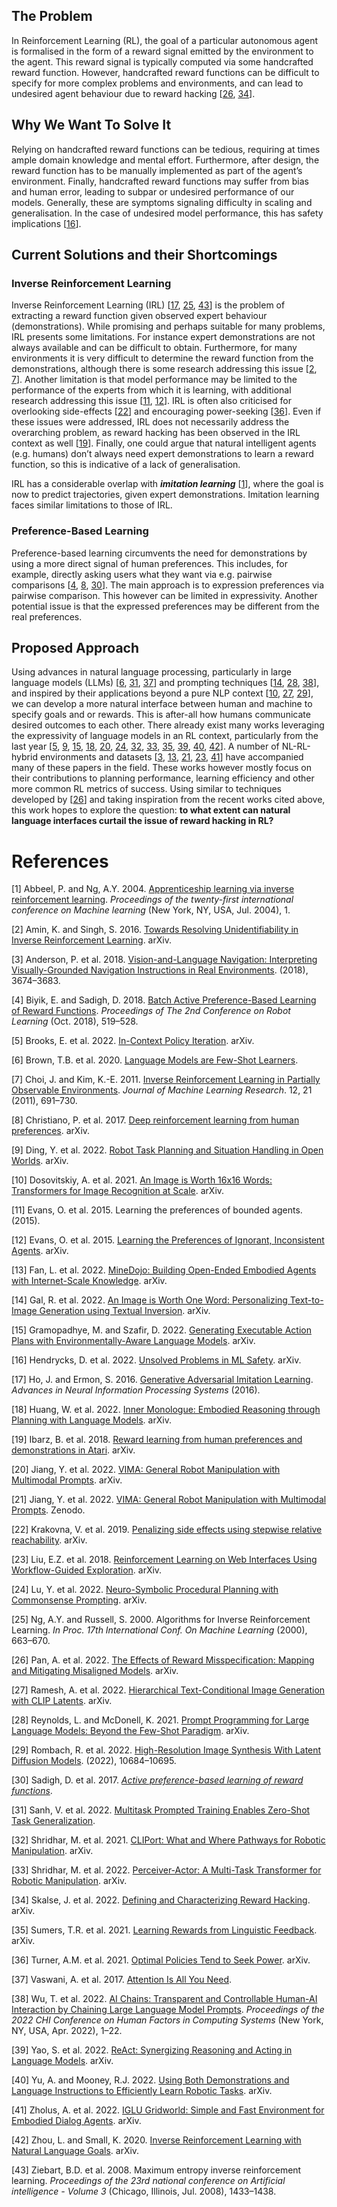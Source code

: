 



## The Problem

In Reinforcement Learning (RL), the goal of a particular autonomous
agent is formalised in the form of a reward signal emitted by the
environment to the agent. This reward signal is typically computed via
some handcrafted reward function. However, handcrafted reward functions
can be difficult to specify for more complex problems and environments,
and can lead to undesired agent behaviour due to reward hacking
\[[26](#ref-pan_effects_2022), [34](#ref-skalse_defining_2022)\].

## Why We Want To Solve It

Relying on handcrafted reward functions can be tedious, requiring at
times ample domain knowledge and mental effort. Furthermore, after
design, the reward function has to be manually implemented as part of
the agent’s environment. Finally, handcrafted reward functions may
suffer from bias and human error, leading to subpar or undesired
performance of our models. Generally, these are symptoms signaling
difficulty in scaling and generalisation. In the case of undesired model
performance, this has safety implications
\[[16](#ref-hendrycks_unsolved_2022)\].

## Current Solutions and their Shortcomings

### Inverse Reinforcement Learning

Inverse Reinforcement Learning (IRL) \[[17](#ref-ho_generative_2016),
[25](#ref-ng_algorithms_2000), [43](#ref-ziebart_maximum_2008)\] is the
problem of extracting a reward function given observed expert behaviour
(demonstrations). While promising and perhaps suitable for many
problems, IRL presents some limitations. For instance expert
demonstrations are not always available and can be difficult to obtain.
Furthermore, for many environments it is very difficult to determine the
reward function from the demonstrations, although there is some research
addressing this issue \[[2](#ref-amin_towards_2016),
[7](#ref-choi_inverse_2011)\]. Another limitation is that model
performance may be limited to the performance of the experts from which
it is learning, with additional research addressing this issue
\[[11](#ref-evans_learning_2015-1), [12](#ref-evans_learning_2015)\].
IRL is often also criticised for overlooking side-effects
\[[22](#ref-krakovna_penalizing_2019)\] and encouraging power-seeking
\[[36](#ref-turner_optimal_2021)\]. Even if these issues were addressed,
IRL does not necessarily address the overarching problem, as reward
hacking has been observed in the IRL context as well
\[[19](#ref-ibarz_reward_2018)\]. Finally, one could argue that natural
intelligent agents (e.g. humans) don’t always need expert demonstrations
to learn a reward function, so this is indicative of a lack of
generalisation.

<!-- - [Model Mis-specification and Inverse Reinforcement Learning | Academically Interesting (wordpress.com)](https://jsteinhardt.wordpress.com/2017/02/07/model-mis-specification-and-inverse-reinforcement-learning/) -->

IRL has a considerable overlap with ***imitation learning***
\[[1](#ref-abbeel_apprenticeship_2004)\], where the goal is now to
predict trajectories, given expert demonstrations. Imitation learning
faces similar limitations to those of IRL.

### Preference-Based Learning

Preference-based learning circumvents the need for demonstrations by
using a more direct signal of human preferences. This includes, for
example, directly asking users what they want via e.g. pairwise
comparisons \[[4](#ref-biyik_batch_2018),
[8](#ref-christiano_deep_2017), [30](#ref-sadigh_active_2017)\]. The
main approach is to expression preferences via pairwise comparison. This
however can be limited in expressivity. Another potential issue is that
the expressed preferences may be different from the real preferences.

## Proposed Approach

Using advances in natural language processing, particularly in large
language models (LLMs) \[[6](#ref-brown_language_2020),
[31](#ref-sanh_multitask_2022), [37](#ref-vaswani_attention_2017)\] and
prompting techniques \[[14](#ref-gal_image_2022),
[28](#ref-reynolds_prompt_2021), [38](#ref-wu_ai_2022)\], and inspired
by their applications beyond a pure NLP context
\[[10](#ref-dosovitskiy_image_2021),
[27](#ref-ramesh_hierarchical_2022),
[29](#ref-rombach_high-resolution_2022)\], we can develop a more natural
interface between human and machine to specify goals and or rewards.
This is after-all how humans communicate desired outcomes to each other.
There already exist many works leveraging the expressivity of language
models in an RL context, particularly from the last year
\[[5](#ref-brooks_-context_2022), [9](#ref-ding_robot_2022),
[15](#ref-gramopadhye_generating_2022), [18](#ref-huang_inner_2022),
[20](#ref-jiang_vima_2022), [24](#ref-lu_neuro-symbolic_2022),
[32](#ref-shridhar_cliport_2021),
[33](#ref-shridhar_perceiver-actor_2022),
[35](#ref-sumers_learning_2021), [39](#ref-yao_react_2022),
[40](#ref-yu_using_2022), [42](#ref-zhou_inverse_2020)\]. A number of
NL-RL-hybrid environments and datasets
\[[3](#ref-anderson_vision-and-language_2018),
[13](#ref-fan_minedojo_2022), [21](#ref-jiang_yunfan_vima_2022),
[23](#ref-liu_reinforcement_2018), [41](#ref-zholus_iglu_2022)\] have
accompanied many of these papers in the field. These works however
mostly focus on their contributions to planning performance, learning
efficiency and other more common RL metrics of success. Using similar to
techniques developed by \[[26](#ref-pan_effects_2022)\] and taking
inspiration from the recent works cited above, this work hopes to
explore the question: **to what extent can natural language interfaces
curtail the issue of reward hacking in RL?**

# References

<span class="csl-left-margin">\[1\] </span><span
class="csl-right-inline">Abbeel, P. and Ng, A.Y. 2004. [Apprenticeship
learning via inverse reinforcement
learning](https://doi.org/10.1145/1015330.1015430). *Proceedings of the
twenty-first international conference on Machine learning* (New York,
NY, USA, Jul. 2004), 1.</span>

<span class="csl-left-margin">\[2\] </span><span
class="csl-right-inline">Amin, K. and Singh, S. 2016. [Towards Resolving
Unidentifiability in Inverse Reinforcement
Learning](https://doi.org/10.48550/arXiv.1601.06569). arXiv.</span>

<span class="csl-left-margin">\[3\] </span><span
class="csl-right-inline">Anderson, P. et al. 2018. [Vision-and-Language
Navigation: Interpreting Visually-Grounded Navigation Instructions in
Real
Environments](https://openaccess.thecvf.com/content_cvpr_2018/html/Anderson_Vision-and-Language_Navigation_Interpreting_CVPR_2018_paper.html).
(2018), 3674–3683.</span>

<span class="csl-left-margin">\[4\] </span><span
class="csl-right-inline">Biyik, E. and Sadigh, D. 2018. [Batch Active
Preference-Based Learning of Reward
Functions](https://proceedings.mlr.press/v87/biyik18a.html).
*Proceedings of The 2nd Conference on Robot Learning* (Oct. 2018),
519–528.</span>

<span class="csl-left-margin">\[5\] </span><span
class="csl-right-inline">Brooks, E. et al. 2022. [In-Context Policy
Iteration](https://doi.org/10.48550/arXiv.2210.03821). arXiv.</span>

<span class="csl-left-margin">\[6\] </span><span
class="csl-right-inline">Brown, T.B. et al. 2020. [Language Models are
Few-Shot Learners](http://arxiv.org/abs/2005.14165).</span>

<span class="csl-left-margin">\[7\] </span><span
class="csl-right-inline">Choi, J. and Kim, K.-E. 2011. [Inverse
Reinforcement Learning in Partially Observable
Environments](http://jmlr.org/papers/v12/choi11a.html). *Journal of
Machine Learning Research*. 12, 21 (2011), 691–730.</span>

<span class="csl-left-margin">\[8\] </span><span
class="csl-right-inline">Christiano, P. et al. 2017. [Deep reinforcement
learning from human
preferences](https://doi.org/10.48550/arXiv.1706.03741). arXiv.</span>

<span class="csl-left-margin">\[9\] </span><span
class="csl-right-inline">Ding, Y. et al. 2022. [Robot Task Planning and
Situation Handling in Open
Worlds](https://doi.org/10.48550/arXiv.2210.01287). arXiv.</span>

<span class="csl-left-margin">\[10\] </span><span
class="csl-right-inline">Dosovitskiy, A. et al. 2021. [An Image is Worth
16x16 Words: Transformers for Image Recognition at
Scale](https://doi.org/10.48550/arXiv.2010.11929). arXiv.</span>

<span class="csl-left-margin">\[11\] </span><span
class="csl-right-inline">Evans, O. et al. 2015. Learning the preferences
of bounded agents. (2015).</span>

<span class="csl-left-margin">\[12\] </span><span
class="csl-right-inline">Evans, O. et al. 2015. [Learning the
Preferences of Ignorant, Inconsistent
Agents](https://doi.org/10.48550/arXiv.1512.05832). arXiv.</span>

<span class="csl-left-margin">\[13\] </span><span
class="csl-right-inline">Fan, L. et al. 2022. [MineDojo: Building
Open-Ended Embodied Agents with Internet-Scale
Knowledge](https://doi.org/10.48550/arXiv.2206.08853). arXiv.</span>

<span class="csl-left-margin">\[14\] </span><span
class="csl-right-inline">Gal, R. et al. 2022. [An Image is Worth One
Word: <span class="nocase">Personalizing Text-to-Image Generation</span>
using Textual Inversion](https://doi.org/10.48550/arXiv.2208.01618).
arXiv.</span>

<span class="csl-left-margin">\[15\] </span><span
class="csl-right-inline">Gramopadhye, M. and Szafir, D. 2022.
[Generating Executable Action Plans with Environmentally-Aware Language
Models](https://doi.org/10.48550/arXiv.2210.04964). arXiv.</span>

<span class="csl-left-margin">\[16\] </span><span
class="csl-right-inline">Hendrycks, D. et al. 2022. [Unsolved Problems
in ML Safety](https://doi.org/10.48550/arXiv.2109.13916). arXiv.</span>

<span class="csl-left-margin">\[17\] </span><span
class="csl-right-inline">Ho, J. and Ermon, S. 2016. [Generative
Adversarial Imitation
Learning](https://proceedings.neurips.cc/paper/2016/hash/cc7e2b878868cbae992d1fb743995d8f-Abstract.html).
*Advances in Neural Information Processing Systems* (2016).</span>

<span class="csl-left-margin">\[18\] </span><span
class="csl-right-inline">Huang, W. et al. 2022. [Inner Monologue:
Embodied Reasoning through Planning with Language
Models](https://doi.org/10.48550/arXiv.2207.05608). arXiv.</span>

<span class="csl-left-margin">\[19\] </span><span
class="csl-right-inline">Ibarz, B. et al. 2018. [Reward learning from
human preferences and demonstrations in
Atari](https://doi.org/10.48550/arXiv.1811.06521). arXiv.</span>

<span class="csl-left-margin">\[20\] </span><span
class="csl-right-inline">Jiang, Y. et al. 2022. [VIMA: General Robot
Manipulation with Multimodal
Prompts](https://doi.org/10.48550/arXiv.2210.03094). arXiv.</span>

<span class="csl-left-margin">\[21\] </span><span
class="csl-right-inline">Jiang, Y. et al. 2022. [VIMA: General Robot
Manipulation with Multimodal
Prompts](https://doi.org/10.5281/ZENODO.7127587). Zenodo.</span>

<span class="csl-left-margin">\[22\] </span><span
class="csl-right-inline">Krakovna, V. et al. 2019. [Penalizing side
effects using stepwise relative
reachability](https://doi.org/10.48550/arXiv.1806.01186). arXiv.</span>

<span class="csl-left-margin">\[23\] </span><span
class="csl-right-inline">Liu, E.Z. et al. 2018. [Reinforcement Learning
on Web Interfaces Using Workflow-Guided
Exploration](https://doi.org/10.48550/arXiv.1802.08802). arXiv.</span>

<span class="csl-left-margin">\[24\] </span><span
class="csl-right-inline">Lu, Y. et al. 2022. [Neuro-Symbolic Procedural
Planning with Commonsense
Prompting](https://doi.org/10.48550/arXiv.2206.02928). arXiv.</span>

<span class="csl-left-margin">\[25\] </span><span
class="csl-right-inline">Ng, A.Y. and Russell, S. 2000. Algorithms for
Inverse Reinforcement Learning. *In Proc. 17th International Conf. On
Machine Learning* (2000), 663–670.</span>

<span class="csl-left-margin">\[26\] </span><span
class="csl-right-inline">Pan, A. et al. 2022. [The Effects of Reward
Misspecification: Mapping and Mitigating Misaligned
Models](https://doi.org/10.48550/arXiv.2201.03544). arXiv.</span>

<span class="csl-left-margin">\[27\] </span><span
class="csl-right-inline">Ramesh, A. et al. 2022. [Hierarchical
Text-Conditional Image Generation with CLIP
Latents](https://doi.org/10.48550/arXiv.2204.06125). arXiv.</span>

<span class="csl-left-margin">\[28\] </span><span
class="csl-right-inline">Reynolds, L. and McDonell, K. 2021. [Prompt
Programming for Large Language Models: Beyond the Few-Shot
Paradigm](https://doi.org/10.48550/arXiv.2102.07350). arXiv.</span>

<span class="csl-left-margin">\[29\] </span><span
class="csl-right-inline">Rombach, R. et al. 2022. [High-Resolution Image
Synthesis With Latent Diffusion
Models](https://openaccess.thecvf.com/content/CVPR2022/html/Rombach_High-Resolution_Image_Synthesis_With_Latent_Diffusion_Models_CVPR_2022_paper.html).
(2022), 10684–10695.</span>

<span class="csl-left-margin">\[30\] </span><span
class="csl-right-inline">Sadigh, D. et al. 2017. *[Active
preference-based learning of reward
functions](https://doi.org/10.15607/rss.2017.xiii.053)*.</span>

<span class="csl-left-margin">\[31\] </span><span
class="csl-right-inline">Sanh, V. et al. 2022. [Multitask Prompted
Training Enables Zero-Shot Task
Generalization](http://arxiv.org/abs/2110.08207).</span>

<span class="csl-left-margin">\[32\] </span><span
class="csl-right-inline">Shridhar, M. et al. 2021. [CLIPort: What and
Where Pathways for Robotic
Manipulation](https://doi.org/10.48550/arXiv.2109.12098). arXiv.</span>

<span class="csl-left-margin">\[33\] </span><span
class="csl-right-inline">Shridhar, M. et al. 2022. [Perceiver-Actor: A
Multi-Task Transformer for Robotic
Manipulation](https://doi.org/10.48550/arXiv.2209.05451). arXiv.</span>

<span class="csl-left-margin">\[34\] </span><span
class="csl-right-inline">Skalse, J. et al. 2022. [Defining and
Characterizing Reward
Hacking](https://doi.org/10.48550/arXiv.2209.13085). arXiv.</span>

<span class="csl-left-margin">\[35\] </span><span
class="csl-right-inline">Sumers, T.R. et al. 2021. [Learning Rewards
from Linguistic Feedback](https://doi.org/10.48550/arXiv.2009.14715).
arXiv.</span>

<span class="csl-left-margin">\[36\] </span><span
class="csl-right-inline">Turner, A.M. et al. 2021. [Optimal Policies
Tend to Seek Power](https://doi.org/10.48550/arXiv.1912.01683).
arXiv.</span>

<span class="csl-left-margin">\[37\] </span><span
class="csl-right-inline">Vaswani, A. et al. 2017. [Attention Is All You
Need](http://arxiv.org/abs/1706.03762).</span>

<span class="csl-left-margin">\[38\] </span><span
class="csl-right-inline">Wu, T. et al. 2022. [AI Chains: Transparent and
Controllable Human-AI Interaction by Chaining Large Language Model
Prompts](https://doi.org/10.1145/3491102.3517582). *Proceedings of the
2022 CHI Conference on Human Factors in Computing Systems* (New York,
NY, USA, Apr. 2022), 1–22.</span>

<span class="csl-left-margin">\[39\] </span><span
class="csl-right-inline">Yao, S. et al. 2022. [ReAct: Synergizing
Reasoning and Acting in Language
Models](https://doi.org/10.48550/arXiv.2210.03629). arXiv.</span>

<span class="csl-left-margin">\[40\] </span><span
class="csl-right-inline">Yu, A. and Mooney, R.J. 2022. [Using Both
Demonstrations and Language Instructions to Efficiently Learn Robotic
Tasks](https://doi.org/10.48550/arXiv.2210.04476). arXiv.</span>

<span class="csl-left-margin">\[41\] </span><span
class="csl-right-inline">Zholus, A. et al. 2022. [IGLU Gridworld: Simple
and Fast Environment for Embodied Dialog
Agents](https://doi.org/10.48550/arXiv.2206.00142). arXiv.</span>

<span class="csl-left-margin">\[42\] </span><span
class="csl-right-inline">Zhou, L. and Small, K. 2020. [Inverse
Reinforcement Learning with Natural Language
Goals](https://doi.org/10.48550/arXiv.2008.06924). arXiv.</span>

<span class="csl-left-margin">\[43\] </span><span
class="csl-right-inline">Ziebart, B.D. et al. 2008. Maximum entropy
inverse reinforcement learning. *Proceedings of the 23rd national
conference on Artificial intelligence - Volume 3* (Chicago, Illinois,
Jul. 2008), 1433–1438.</span>
